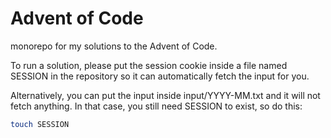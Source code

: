 # Advent of Code

monorepo for my solutions to the Advent of Code.

To run a solution, please put the session cookie inside a file named SESSION
in the repository so it can automatically fetch the input for you.

Alternatively, you can put the input inside input/YYYY-MM.txt and it will not
fetch anything. In that case, you still need SESSION to exist, so do this:

```bash
touch SESSION
```
